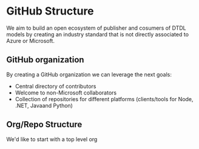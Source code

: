 # GitHub Structure

We aim to build an open ecosystem of publisher and cosumers of DTDL models by creating an industry standard that is not directly associated to Azure or Microsoft.

## GitHub organization

By creating a GitHub organization we can leverage the next goals:

- Central directory of contributors
- Welcome to non-Microsoft collaborators
- Collection of repositories for different platforms (clients/tools for Node, .NET, Javaand Python)

## Org/Repo Structure

We'd like to start with a top level org 